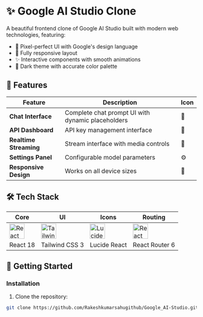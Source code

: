 # ✨ Google AI Studio Clone

A beautiful frontend clone of Google AI Studio built with modern web technologies, featuring:

- 🎨 Pixel-perfect UI with Google's design language
- 📱 Fully responsive layout
- ✨ Interactive components with smooth animations
- 🌙 Dark theme with accurate color palette

## 🚀 Features

| Feature | Description | Icon |
|---------|-------------|------|
| **Chat Interface** | Complete chat prompt UI with dynamic placeholders | 💬 |
| **API Dashboard** | API key management interface | 🔑 |
| **Realtime Streaming** | Stream interface with media controls | 📡 |
| **Settings Panel** | Configurable model parameters | ⚙️ |
| **Responsive Design** | Works on all device sizes | 📱 |

## 🛠 Tech Stack

<div align="center">
  
| Core | UI | Icons | Routing |
|------|----|-------|---------|
| <img src="https://cdn.worldvectorlogo.com/logos/react-2.svg" width="40" alt="React"> | <img src="https://cdn.worldvectorlogo.com/logos/tailwindcss.svg" width="40" alt="Tailwind"> | <img src="https://lucide.dev/logo.svg" width="40" alt="Lucide"> | <img src="https://reactrouter.com/favicon.ico" width="40" alt="React Router"> |
| React 18 | Tailwind CSS 3 | Lucide React | React Router 6 |

</div>

## 🏁 Getting Started


### Installation

1. Clone the repository:
```bash
git clone https://github.com/Rakeshkumarsahugithub/Google_AI-Studio.git


